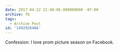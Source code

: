 ```yaml
---
date: 2017-04-22 22:48:06.000000000 -07:00
archive: fb
tags: 
  - Archive Post
id: '1492926486'
---
```


Confession:
I love prom picture season on Facebook.
